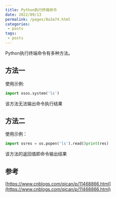 ```yaml
---
title: Python执行终端命令
date: 2022/09/13
permalink: /pages/8a3a74.html
categories:
 - posts
tags:
 - posts
---
```


Python执行终端命令有多种方法。

## 方法一

使用示例:

```python
import osos.system('ls')
```

该方法无法输出命令执行结果

## 方法二

使用示例：

```python
import osres = os.popen('ls').read()print(res)
```

该方法的返回值即命令输出结果

## 参考

[https://www.cnblogs.com/qican/p/11468866.html](https://www.cnblogs.com/qican/p/11468866.html)
